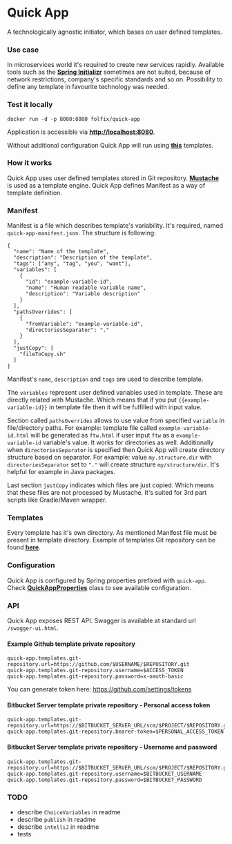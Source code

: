 # Quick App
A technologically agnostic initiator, which bases on user defined templates.

### Use case
In microservices world it's required to create new services rapidly. 
Available tools such as the __[Spring Initializr](https://start.spring.io/)__ sometimes are not suited,
because of network restrictions, company's specific standards and so on.
Possibility to define any template in favourite technology was needed.

### Test it locally
`docker run -d -p 8080:8080 folfix/quick-app`

Application is accessible via __[http://localhost:8080](http://localhost:8080)__.

Without additional configuration Quick App will run using __[this](https://github.com/folfix/quick-app-templates)__ templates.

### How it works
Quick App uses user defined templates stored in Git repository. 
__[Mustache](https://github.com/spullara/mustache.java)__ is used as a template engine.
Quick App defines Manifest as a way of template definition.

### Manifest
Manifest is a file which describes template's variability. It's required, named `quick-app-manifest.json`.
The structure is following:
```$json
{
  "name": "Name of the template",
  "description": "Description of the template",
  "tags": ["any", "tag", "you", "want"],
  "variables": [
    {
      "id": "example-variable-id",
      "name": "Human readable variable name",
      "description": "Variable description"
    }
  ],
  "pathsOverrides": [
    {
      "fromVariable": "example-variable-id",
      "directoriesSeparator": "."
    }
  ],
  "justCopy": [
    "fileToCopy.sh"
  ]
}
```
Manifest's `name`, `description` and `tags` are used to describe template. 

The `variables` represent user defined variables used in template. 
These are directly related with Mustache.
Which means that if you put `{{example-variable-id}}` in template file then it will be fulfilled with input value.

Section called `pathsOverrides` allows to use value from specified `variable` in file/directory paths.
For example: template file called `example-variable-id.html` will be generated as `ftw.html` if user input `ftw` as a `example-variable-id` variable's value. 
It works for directories as well. 
Additionally when `directoriesSeparator` is specified then Quick App will create directory structure based on separator. 
For example: value `my.structure.dir` with `directoriesSeparator` set to `"."` will create structure `my/structure/dir`. 
It's helpful for example in Java packages.

Last section `justCopy` indicates which files are just copied.
Which means that these files are not processed by Mustache.
It's suited for 3rd part scripts like Gradle/Maven wrapper.

### Templates
Every template has it's own directory. As mentioned Manifest file must be present in template directory.
Example of templates Git repository can be found __[here](https://github.com/folfix/quick-app-templates)__.

### Configuration
Quick App is configured by Spring properties prefixed with `quick-app`.
Check __[QuickAppProperties](https://github.com/folfix/quick-app/blob/master/src/main/java/net/folfas/quickapp/QuickAppProperties.java)__ class to see available configuration.

### API
Quick App exposes REST API. Swagger is available at standard url `/swagger-ui.html`.

#### Example Github template private repository
```
quick-app.templates.git-repository.url=https://github.com/$USERNAME/$REPOSITORY.git
quick-app.templates.git-repository.username=$ACCESS_TOKEN
quick-app.templates.git-repository.password=x-oauth-basic
```
You can generate token here: https://github.com/settings/tokens

#### Bitbucket Server template private repository - Personal access token
```
quick-app.templates.git-repository.url=https://$BITBUCKET_SERVER_URL/scm/$PROJECT/$REPOSITORY.git
quick-app.templates.git-repository.bearer-token=$PERSONAL_ACCESS_TOKEN
```

#### Bitbucket Server template private repository - Username and password
```
quick-app.templates.git-repository.url=https://$BITBUCKET_SERVER_URL/scm/$PROJECT/$REPOSITORY.git
quick-app.templates.git-repository.username=$BITBUCKET_USERNAME
quick-app.templates.git-repository.password=$BITBUCKET_PASSWORD
```

### TODO
* describe `ChoiceVariables` in readme
* describe `publish` in readme
* describe `intelliJ` in readme
* tests